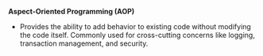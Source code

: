 **Aspect-Oriented Programming (AOP)**
- Provides the ability to add behavior to existing code without modifying the code itself. Commonly used for cross-cutting concerns like logging, transaction management, and security.